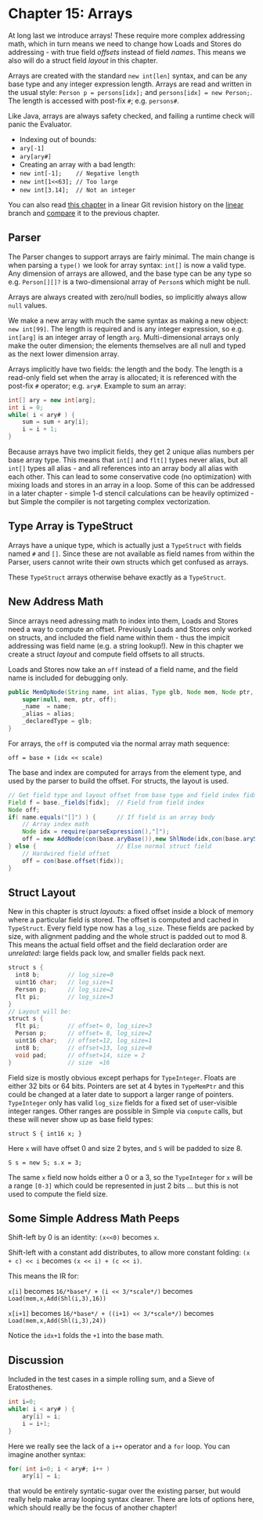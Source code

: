# Chapter 15: Arrays

At long last we introduce arrays!  These require more complex addressing math,
which in turn means we need to change how Loads and Stores do addressing - 
with true field *offsets* instead of field *names*.  This means we also 
will do a struct field *layout* in this chapter.

Arrays are created with the standard `new int[len]` syntax, and can be any base
type and any integer expression length.  Arrays are read and written in the usual
style: `Person p = persons[idx];` and `persons[idx] = new Person;`. The length
is accessed with post-fix `#`; e.g. `persons#`.

Like Java, arrays are always safety checked, and failing a runtime check
will panic the Evaluator.

- Indexing out of bounds:
- `ary[-1]`
- `ary[ary#]`
- Creating an array with a bad length:
- `new int[-1];    // Negative length`
- `new int[1<<63]; // Too large`
- `new int[3.14];  // Not an integer`
 
You can also read [this chapter](https://github.com/SeaOfNodes/Simple/tree/linear-chapter15) in a linear Git revision history on the [linear](https://github.com/SeaOfNodes/Simple/tree/linear) branch and [compare](https://github.com/SeaOfNodes/Simple/compare/linear-chapter14...linear-chapter15) it to the previous chapter.

## Parser

The Parser changes to support arrays are fairly minimal.  The main change is
when parsing a `type()` we look for array syntax: `int[]` is now a valid type.
Any dimension of arrays are allowed, and the base type can be any type so
e.g. `Person[][]?` is a two-dimensional array of `Person`s which might be null.

Arrays are always created with zero/null bodies, so implicitly always allow
`null` values.

We make a new array with much the same syntax as making a new object: `new
int[99]`.  The length is required and is any integer expression, so
e.g. `int[arg]` is an integer array of length `arg`.  Multi-dimensional arrays
only make the outer dimension; the elements themselves are all null and typed
as the next lower dimension array.

Arrays implicitly have two fields: the length and the body.  The length is a
read-only field set when the array is allocated; it is referenced with the
post-fix `#` operator; e.g. `ary#`.  Example to sum an array:

```java
int[] ary = new int[arg];
int i = 0;
while( i < ary# ) { 
    sum = sum + ary[i]; 
    i = i + 1; 
}
```

Because arrays have two implicit fields, they get 2 unique alias numbers per
base array type.  This means that `int[]` and `flt[]` types never alias, but
all `int[]` types all alias - and all references into an array body all alias
with each other.  This can lead to some conservative code (no optimization)
with mixing loads and stores in an array in a loop.  Some of this can be
addressed in a later chapter - simple 1-d stencil calculations can be heavily
optimized - but Simple the compiler is not targeting complex vectorization.


## Type Array is TypeStruct

Arrays have a unique type, which is actually just a `TypeStruct` with fields
named `#` and `[]`.  Since these are not available as field names from within
the Parser, users cannot write their own structs which get confused as arrays.

These `TypeStruct` arrays otherwise behave exactly as a `TypeStruct`.


## New Address Math

Since arrays need adressing math to index into them, Loads and Stores need a
way to compute an offset.  Previously Loads and Stores only worked on structs,
and included the field name within them - thus the impicit addressing was field
name (e.g. a string lookup!).  New in this chapter we create a struct *layout*
and compute field offsets to all structs.

Loads and Stores now take an `off` instead of a field name, and the field
name is included for debugging only.  

```java
public MemOpNode(String name, int alias, Type glb, Node mem, Node ptr, Node off) {
    super(null, mem, ptr, off);
    _name  = name;
    _alias = alias;
    _declaredType = glb;
}
```

For arrays, the `off` is computed via the normal array math sequence:

  `off = base + (idx << scale)`

The base and index are computed for arrays from the element type, and used
by the parser to build the offset.  For structs, the layout is used.

```java
// Get field type and layout offset from base type and field index fidx
Field f = base._fields[fidx];  // Field from field index
Node off;
if( name.equals("[]") ) {      // If field is an array body
    // Array index math
    Node idx = require(parseExpression(),"]");
    off = new AddNode(con(base.aryBase()),new ShlNode(idx,con(base.aryScale())).peephole()).peephole();
} else {                       // Else normal struct field
    // Hardwired field offset
    off = con(base.offset(fidx));
}
```


## Struct Layout

New in this chapter is struct *layouts*: a fixed offset inside a block of
memory where a particular field is stored.  The offset is computed and cached
in `TypeStruct`.  Every field type now has a `log_size`.  These fields are
packed by size, with alignment padding and the whole struct is padded out to
mod 8.  This means the actual field offset and the field declaration order are
*unrelated*: large fields pack low, and smaller fields pack next.

```java
struct s {
  int8 b;        // log_size=0
  uint16 char;   // log_size=1
  Person p;      // log_size=2
  flt pi;        // log_size=3
}
// Layout will be:
struct s {
  flt pi;        // offset= 0, log_size=3
  Person p;      // offset= 8, log_size=2
  uint16 char;   // offset=12, log_size=1
  int8 b;        // offset=13, log_size=0
  void pad;      // offset=14, size = 2
}                // size  =16
```

Field size is mostly obvious except perhaps for `TypeInteger`.  Floats are
either 32 bits or 64 bits.  Pointers are set at 4 bytes in `TypeMemPtr` and
this could be changed at a later date to support a larger range of pointers.
`TypeInteger` only has valid `log_size` fields for a fixed set of user-visible
integer ranges.  Other ranges are possible in Simple via `compute` calls, but
these will never show up as base field types:

   `struct S { int16 x; }`

Here `x` will have offset 0 and size 2 bytes, and `S` will be padded to size 8.

   `S s = new S; s.x = 3;`

The same `x` field now holds either a 0 or a 3, so the `TypeInteger` for `x`
will be a range `[0-3]` which could be represented in just 2 bits ... but this is not used to compute the field size.


## Some Simple Address Math Peeps

Shift-left by 0 is an identity: `(x<<0)` becomes `x`.

Shift-left with a constant add distributes, to allow more constant folding:
`(x + c) << i` becomes `(x << i) + (c << i)`.

This means the IR for:

  `x[i]`  becomes  `16/*base*/ + (i << 3/*scale*/)`
  becomes `Load(mem,x,Add(Shl(i,3),16))`
  
  
  `x[i+1]` becomes `16/*base*/ + ((i+1) << 3/*scale*/)` becomes
  `Load(mem,x,Add(Shl(i,3),24))`

Notice the `idx+1` folds the `+1` into the base math.

  
## Discussion

Included in the test cases in a simple rolling sum, and a Sieve of Eratosthenes.

```java
int i=0;
while( i < ary# ) {
    ary[i] = i;
    i = i+1;
}
```

Here we really see the lack of a `i++` operator and a `for` loop.  You can 
imagine another syntax:

```java
for( int i=0; i < ary#; i++ )
    ary[i] = i;
```

that would be entirely syntatic-sugar over the existing parser, but would
really help make array looping syntax clearer.  There are lots of options
here, which should really be the focus of another chapter!
